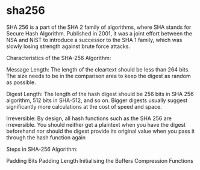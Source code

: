 # sha256

SHA 256 is a part of the SHA 2 family of algorithms, where SHA stands for Secure Hash Algorithm. Published in 2001, it was a joint effort between the NSA and NIST to introduce a successor to the SHA 1 family, which was slowly losing strength against brute force attacks.

Characteristics of the SHA-256 Algorithm:

Message Length: The length of the cleartext should be less than 264 bits. The size needs to be in the comparison area to keep the digest as random as possible.

Digest Length: The length of the hash digest should be 256 bits in SHA 256 algorithm, 512 bits in SHA-512, and so on. Bigger digests usually suggest significantly more calculations at the cost of speed and space.

Irreversible: By design, all hash functions such as the SHA 256 are irreversible. You should neither get a plaintext when you have the digest beforehand nor should the digest provide its original value when you pass it through the hash function again

Steps in SHA-256 Algorithm:

Padding Bits
Padding Length
Initialising the Buffers
Compression Functions
